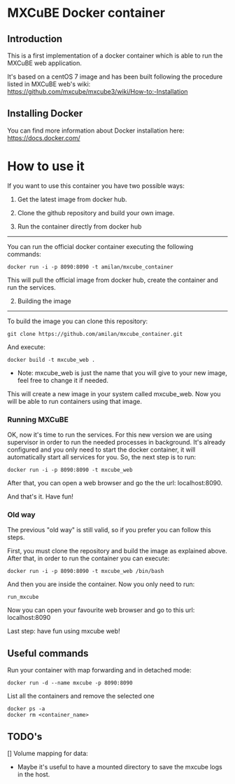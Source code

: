 MXCuBE Docker container
=======================

Introduction
------------
This is a first implementation of a docker container which is able to run
the MXCuBE web application.

It's based on a centOS 7 image and has been built following the procedure
listed in MXCuBE web's wiki:
https://github.com/mxcube/mxcube3/wiki/How-to:-Installation

Installing Docker
-----------------
You can find more information about Docker installation here:
https://docs.docker.com/

How to use it
=============
If you want to use this container you have two possible ways:
1. Get the latest image from docker hub.
2. Clone the github repository and build your own image.


1. Run the container directly from docker hub
---------------------------------------------
You can run the official docker container executing the following commands:

```
docker run -i -p 8090:8090 -t amilan/mxcube_container
```
This will pull the official image from docker hub, create the container and run the services.


2. Building the image
---------------------
To build the image you can clone this repository:
```
git clone https://github.com/amilan/mxcube_container.git
```

And execute:
```
docker build -t mxcube_web .
```

  * Note: mxcube_web is just the name that you will give to your new image, feel free to change it if needed.

This will create a new image in your system called mxcube_web. Now you will be able to run containers using that image.

### Running MXCuBE

OK, now it's time to run the services. For this new version we are using supervisor in order to run the needed processes in background.
It's already configured and you only need to start the docker container, it will automatically start all services for you.
So, the next step is to run:
```
docker run -i -p 8090:8090 -t mxcube_web
```

After that, you can open a web browser and go the the url: localhost:8090.

And that's it. Have fun!

### Old way

The previous "old way" is still valid, so if you prefer you can follow this steps.

First, you must clone the repository and build the image as explained above.
After that, in order to run the container you can execute:
```
docker run -i -p 8090:8090 -t mxcube_web /bin/bash
```

And then you are inside the container. Now you only need to run:
```
run_mxcube
```

Now you can open your favourite web browser and go to this url:
localhost:8090

Last step: have fun using mxcube web!

Useful commands
---------------
Run your container with map forwarding and in detached mode:
```
docker run -d --name mxcube -p 8090:8090
```

List all the containers and remove the selected one
```
docker ps -a
docker rm <container_name>
```

TODO's
------
[] Volume mapping for data:
  - Maybe it's useful to have a mounted directory to save the mxcube logs in the host.
